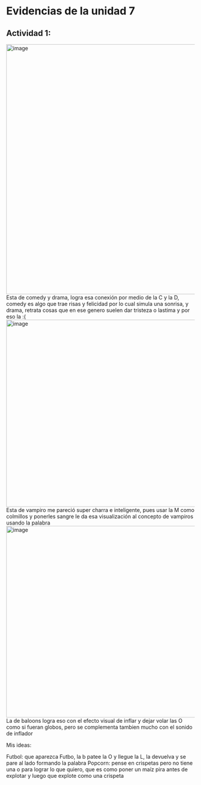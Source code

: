 # Evidencias de la unidad 7

## Actividad 1: 

<img width="1256" height="668" alt="image" src="https://github.com/user-attachments/assets/9a724778-6f85-4a3c-a8ff-410b5f7cacce" />
Esta de comedy y drama, logra esa conexión por medio de la C y la D, comedy es algo que trae risas y felicidad por lo cual simula una sonrisa, y drama, retrata cosas que en ese genero suelen dar tristeza o lastima y por eso la :( 


<img width="1172" height="500" alt="image" src="https://github.com/user-attachments/assets/61b09711-165d-4438-8f66-e54345beb149" />
Esta de vampiro me pareció super charra e inteligente, pues usar la M como colmillos y ponerles sangre le da esa visualización al concepto de vampiros usando la palabra

<img width="921" height="512" alt="image" src="https://github.com/user-attachments/assets/422c1d26-ef60-47d5-9c66-d30aa3c80b76" />
La de baloons logra eso con el efecto visual de inflar y dejar volar las O como si fueran globos, pero se complementa tambien mucho con el sonido de inflador

Mis ideas: 

Futbol: que aparezca Futbo, la b patee la O y llegue la L, la devuelva y se pare al lado formando la palabra
Popcorn: pense en crispetas pero no tiene una o para lograr lo que quiero, que es como poner un maíz pira antes de explotar y luego que explote como una crispeta

